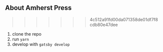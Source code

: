 ## About Amherst Press
>>>>>>> 4c512a91fd00da071358de01df7f8cdb80e47dee

1. clone the repo
2. run `yarn`
3. develop with `gatsby develop`
